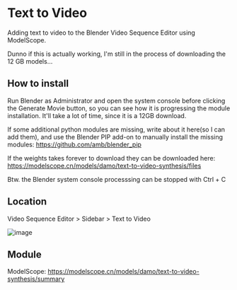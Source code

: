 # Text to Video
Adding text to video to the Blender Video Sequence Editor using ModelScope.

Dunno if this is actually working, I'm still in the process of downloading the 12 GB models...

## How to install
Run Blender as Administrator and open the system console before clicking the Generate Movie button, so you can see how it is progressing the module installation. It'll take a lot of time, since it is a 12GB download.

If some additional python modules are missing, write about it here(so I can add them), and use the Blender PIP add-on to manually install the missing modules: https://github.com/amb/blender_pip

If the weights takes forever to download they can be downloaded here:
https://modelscope.cn/models/damo/text-to-video-synthesis/files

Btw. the Blender system console processsing can be stopped with Ctrl + C

## Location

Video Sequence Editor > Sidebar > Text to Video

![image](https://user-images.githubusercontent.com/1322593/226438089-2c81fceb-6cfd-4c72-b79e-e83b97b2f8f6.png)

## Module
ModelScope: https://modelscope.cn/models/damo/text-to-video-synthesis/summary



